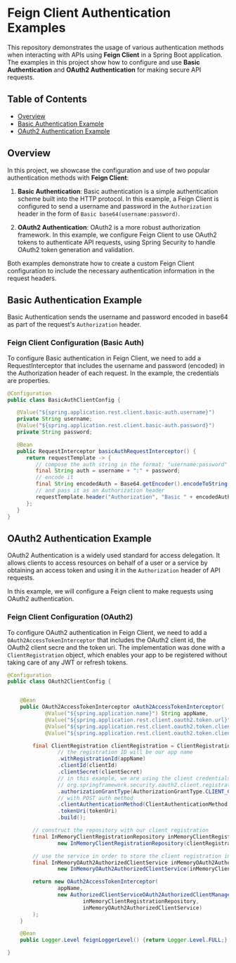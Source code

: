 # Feign Client Authentication Examples

This repository demonstrates the usage of various authentication methods when interacting with APIs using **Feign Client** in a Spring Boot application. The examples in this project show how to configure and use **Basic Authentication** and **OAuth2 Authentication** for making secure API requests.

## Table of Contents

- [Overview](#overview)
- [Basic Authentication Example](#basic-authentication-example)
- [OAuth2 Authentication Example](#oauth2-authentication-example)

[//]: # (- [How to Run the Project]&#40;#how-to-run-the-project&#41;)

[//]: # (- [Configuration]&#40;#configuration&#41;)

[//]: # (- [License]&#40;#license&#41;)

## Overview

In this project, we showcase the configuration and use of two popular authentication methods with **Feign Client**:

1. **Basic Authentication**:
   Basic authentication is a simple authentication scheme built into the HTTP protocol. In this example, a Feign Client is configured to send a username and password in the `Authorization` header in the form of `Basic base64(username:password)`.

2. **OAuth2 Authentication**:
   OAuth2 is a more robust authorization framework. In this example, we configure Feign Client to use OAuth2 tokens to authenticate API requests, using Spring Security to handle OAuth2 token generation and validation.

Both examples demonstrate how to create a custom Feign Client configuration to include the necessary authentication information in the request headers.

## Basic Authentication Example

Basic Authentication sends the username and password encoded in base64 as part of the request's `Authorization` header.

### Feign Client Configuration (Basic Auth)
To configure Basic authentication in Feign Client, we need to add a RequestInterceptor that includes the username and password
(encoded) in the Authorization header of each request.
In the example, the credentials are properties.


```java
@Configuration
public class BasicAuthClientConfig {

   @Value("${spring.application.rest.client.basic-auth.username}")
   private String username;
   @Value("${spring.application.rest.client.basic-auth.password}")
   private String password;

   @Bean
   public RequestInterceptor basicAuthRequestInterceptor() {
      return requestTemplate -> {
         // compose the auth string in the format: "username:password"
         final String auth = username + ":" + password;
         // encode it
         final String encodedAuth = Base64.getEncoder().encodeToString(auth.getBytes());
         // and pass it as an Authorization header
         requestTemplate.header("Authorization", "Basic " + encodedAuth);
      };
   }
}
```


## OAuth2 Authentication Example

OAuth2 Authentication is a widely used standard for access delegation. It allows clients to access resources on behalf of a user or a service by obtaining an access token and using it in the `Authorization` header of API requests.

In this example, we will configure a Feign client to make requests using OAuth2 authentication.

### Feign Client Configuration (OAuth2)

To configure OAuth2 authentication in Feign Client, we need to add a `OAuth2AccessTokenInterceptor` that includes the
OAuth2 client id, the OAuth2 client secre and the token uri.
The implementation was done with a `ClientRegistration` object, which enables your app to be registered without
taking care of any JWT or refresh tokens.


```java
@Configuration
public class OAuth2ClientConfig {


    @Bean
    public OAuth2AccessTokenInterceptor oAuth2AccessTokenInterceptor(
            @Value("${spring.application.name}") String appName,
            @Value("${spring.application.rest.client.oauth2.token.url}") String tokenUri,
            @Value("${spring.application.rest.client.oauth2.token.client-id}") String clientId,
            @Value("${spring.application.rest.client.oauth2.token.client-secret}") String clientSecret) {

        final ClientRegistration clientRegistration = ClientRegistration
                // the registration ID will be our app name
                .withRegistrationId(appName)
                .clientId(clientId)
                .clientSecret(clientSecret)
                // in this example, we are using the client credentials type (but there are more, check the
                // org.springframework.security.oauth2.client.registration for more)
                .authorizationGrantType(AuthorizationGrantType.CLIENT_CREDENTIALS)
                // with POST auth method
                .clientAuthenticationMethod(ClientAuthenticationMethod.CLIENT_SECRET_POST)
                .tokenUri(tokenUri)
                .build();

        // construct the repository with our client registration
        final InMemoryClientRegistrationRepository inMemoryClientRegistrationRepository =
                new InMemoryClientRegistrationRepository(clientRegistration);

        // use the service in order to store the client registration in memory
        final InMemoryOAuth2AuthorizedClientService inMemoryOAuth2AuthorizedClientService =
                new InMemoryOAuth2AuthorizedClientService(inMemoryClientRegistrationRepository);

        return new OAuth2AccessTokenInterceptor(
                appName,
                new AuthorizedClientServiceOAuth2AuthorizedClientManager(
                        inMemoryClientRegistrationRepository,
                        inMemoryOAuth2AuthorizedClientService)
        );
    }

    @Bean
    public Logger.Level feignLoggerLevel() {return Logger.Level.FULL;}

}
```

